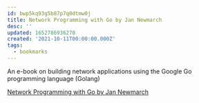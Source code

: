 ```yaml
---
id: bwp5kq93g5b87p7q0dtmw0j
title: Network Programming with Go by Jan Newmarch
desc: ''
updated: 1652786936270
created: '2021-10-11T00:00:00.000Z'
tags:
  - bookmarks
---
```


An e-book on building network applications using the Google Go programming language (Golang)

[Network Programming with Go by Jan Newmarch](https://tumregels.github.io/Network-Programming-with-Go/)
